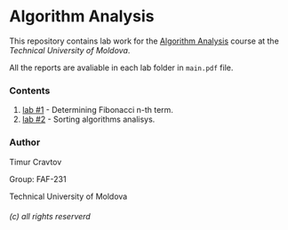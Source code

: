 # Algorithm Analysis

This repository contains lab work for the <u>Algorithm Analysis</u> course at the *Technical University of Moldova*. 

All the reports are avaliable in each lab folder in `main.pdf` file.

###  Contents

1) [lab #1](lab1/main.pdf) - Determining Fibonacci n-th term. 
1) [lab #2](lab2/main.pdf) - Sorting algorithms analisys.

### Author
Timur Cravtov  

Group: FAF-231

Technical University of Moldova

###### (c) all rights reserverd

